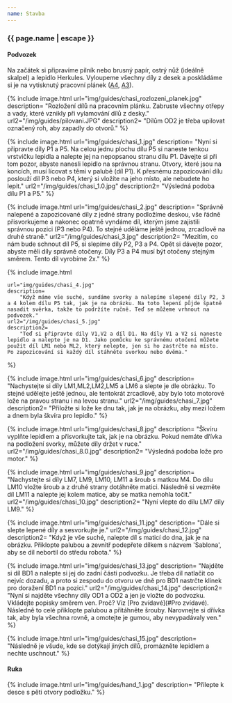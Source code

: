 ```yaml
---
name: Stavba
---
```

### {{ page.name | escape }}

#### Podvozek

Na začátek si připravíme pilník nebo brusný papír, ostrý nůž (ideálně skalpel) a lepidlo Herkules. Vyloupeme všechny díly z desek a poskládáme si je na vytisknutý pracovní plánek ([A4](/docs/A4.pdf), [A3](/docs/A3.pdf)).

{% include image.html 
    url="img/guides/chasi_rozlozeni_planek.jpg" 
    description=
        "Rozložení dílů na pracovním plánku. Zabruste všechny otřepy a vady, které vznikly při vylamování dílů z desky."
    url2="/img/guides/pilovani.JPG" 
    description2=
        "Dílům OD2 je třeba upilovat označený roh, aby zapadly do otvorů."
%}

{% include image.html 
    url="img/guides/chasi_1.jpg" 
    description=
        "Nyní si připravte díly P1 a P5. Na celou jednu plochu dílu P5 si naneste tenkou vrstvičku lepidla a nalepte jej na nepopsanou stranu dílu P1. Dávejte si při tom pozor, abyste nanesli lepidlo na správnou stranu. Otvory, které jsou na koncích, musí lícovat s těmi v palubě (díl P1). K přesnému zapozicování dílu poslouží díl P3 nebo P4, který si vložíte na jeho místo, ale nebudete ho lepit."
    url2="/img/guides/chasi_1.0.jpg" 
    description2=
        "Výsledná podoba dílu P1 a P5."
%}

{% include image.html
    url="img/guides/chasi_2.jpg" 
    description=
        "Správně nalepené a zapozicované díly z jedné strany podložíme deskou, vše řádně přisvorkujeme a nakonec opatrně vyndáme díl, kterým jsme zajistili správnou pozici (P3 nebo P4). To stejné uděláme ještě jednou, zrcadlově na druhé straně."
    url2="/img/guides/chasi_3.jpg" 
    description2=
        "Mezitím, co nám bude schnout díl P5, si slepíme díly P2, P3 a P4. Opět si dávejte pozor, abyste měli díly správně otočeny. Díly P3 a P4 musí být otočeny stejným směrem. Tento díl vyrobíme 2x."
%}


{% include image.html 
    
    url="img/guides/chasi_4.jpg" 
    description=
        "Když máme vše suché, sundáme svorky a nalepíme slepené díly P2, 3 a 4 kolem dílu P5 tak, jak je na obrázku. Na toto lepení půjde špatně nasadit svěrka, takže to podržíte ručně. Teď se můžeme vrhnout na podvozek."
    url2="/img/guides/chasi_5.jpg" 
    description2=
        "Teď si připravte díly V1,V2 a díl D1. Na díly V1 a V2 si naneste lepidlo a nalepte je na D1. Jako pomůcku ke správnému otočení můžete použít díl LM1 nebo ML2, který nelepte, jen si ho zastrčte na místo. Po zapozicování si každý díl stáhněte svorkou nebo dvěma."
%}

{% include image.html 
    url="img/guides/chasi_6.jpg" 
    description=
        "Nachystejte si díly LM1,ML2,LM2,LM5 a LM6 a slepte je dle obrázku. To stejné udělejte ještě jednou, ale tentokrát zrcadlově, aby bylo toto motorové lože na pravou stranu i na levou stranu."
    url2="/img/guides/chasi_7.jpg" 
    description2=
        "Přiložte si lože ke dnu tak, jak je na obrázku, aby mezi ložem a dnem byla škvíra pro lepidlo."
%}

{% include image.html 
    url="img/guides/chasi_8.jpg" 
    description=
        "Škvíru vyplňte lepidlem a přisvorkujte tak, jak je na obrázku. Pokud nemáte dřívka na podložení svorky, můžete díly držet v ruce."
    url2="/img/guides/chasi_8.0.jpg" 
    description2=
        "Výsledná podoba lože pro motor."
%}

{% include image.html 
    url="img/guides/chasi_9.jpg" 
    description=
        "Nachystejte si díly LM7, LM9, LM10, LM11 a šroub s matkou M4. Do dílu LM10 vložte šroub a z druhé strany dotáhněte matici. Následně si vezměte díl LM11 a nalepte jej kolem matice, aby se matka nemohla točit."
    url2="/img/guides/chasi_10.jpg" 
    description2=
        "Nyní vlepte do dílu LM7 díly LM9."
%}

{% include image.html 
    url="img/guides/chasi_11.jpg" 
    description=
        "Dále si slepte lepené díly a sesvorkujte je."
    url2="/img/guides/chasi_12.jpg" 
    description2=
        "Když je vše suché, nalepte díl s maticí do dna, jak je na obrázku. Přiklopte palubou a zevnitř podepřete dílkem s názvem 'Sablona', aby se díl nebortil do středu robota."
%}

{% include image.html 
    url="img/guides/chasi_13.jpg" 
    description=
        "Najděte si díl BD1 a nalepte si jej do zadní části podvozku. Je třeba díl natlačit co nejvíc dozadu, a proto si zespodu do otvoru ve dně pro BD1 nastrčte klínek pro doražení BD1 na pozici."
    url2="/img/guides/chasi_14.jpg" 
    description2=
        "Nyní si najděte všechny díly OD1 a OD2 a jen je vložte do podvozku. Vkládejte popisky směrem ven. Proč? Viz 
        [Pro zvídavé](#Pro zvídavé). Následně to celé přiklopte palubou a přitáhněte šrouby. Narovnejte si dřívka tak, aby byla všechna rovně, a omotejte je gumou, aby nevypadávaly ven."
%}

{% include image.html 
    url="img/guides/chasi_15.jpg" 
    description=
        "Následně je všude, kde se dotýkají jiných dílů, promázněte lepidlem a nechte uschnout."
%}

#### Ruka

{% include image.html 
    url="img/guides/hand_1.jpg" 
    description=
        "Přilepte k desce s pěti otvory podložku."
%}
